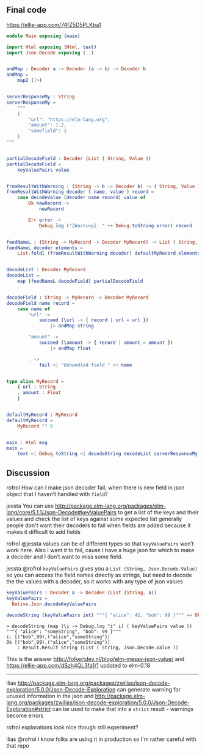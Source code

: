 ## Final code

https://ellie-app.com/74fZ5D5PLKba1

```elm
module Main exposing (main)

import Html exposing (Html, text)
import Json.Decode exposing (..)


andMap : Decoder a -> Decoder (a -> b) -> Decoder b
andMap =
    map2 (|>)


serverResponseMy : String
serverResponseMy =
    """
    {
        "url": "https://elm-lang.org",
        "amount": 1.2,
        "somefield": 1
    }
"""


partialDecodeField : Decoder (List ( String, Value ))
partialDecodeField =
    keyValuePairs value


fromResultWithWarning : (String -> b -> Decoder b) -> ( String, Value ) -> b -> b
fromResultWithWarning decoder ( name, value ) record =
    case decodeValue (decoder name record) value of
        Ok newRecord ->
            newRecord

        Err error ->
            Debug.log ("[Warning]: " ++ Debug.toString error) record


feedNameL : (String -> MyRecord -> Decoder MyRecord) -> List ( String, Value ) -> MyRecord
feedNameL decoder elements =
    List.foldl (fromResultWithWarning decoder) defaultMyRecord elements


decodeList : Decoder MyRecord
decodeList =
    map (feedNameL decodeField) partialDecodeField


decodeField : String -> MyRecord -> Decoder MyRecord
decodeField name record =
    case name of
        "url" ->
            succeed (\url -> { record | url = url })
                |> andMap string

        "amount" ->
            succeed (\amount -> { record | amount = amount })
                |> andMap float

        _ ->
            fail <| "Unhandled field " ++ name


type alias MyRecord =
    { url : String
    , amount : Float
    }


defaultMyRecord : MyRecord
defaultMyRecord =
    MyRecord "" 0


main : Html msg
main =
    text <| Debug.toString <| decodeString decodeList serverResponseMy
```

## Discussion

rofrol
How can I make json decoder fail, when there is new field in json object that I haven’t handled with `field`?

jessta
You can use http://package.elm-lang.org/packages/elm-lang/core/5.1.1/Json-Decode#keyValuePairs to get a list of the keys and their values and check the list of keys against some expected list
generally people don't want their decoders to fail when fields are added because it makes it difficult to add fields

rofrol
@jessta  values can be of different types so that `keyValuePairs` won’t work here. Also I want it to fail, cause I have a huge json for which to make a decoder and I don’t want to miss some field.

jessta
@rofrol `keyValuePairs` gives you a `List (String, Json.Decode.Value)` so you can access the field names directly as strings, but need to decode the the values with a decoder, so it works with any type of json values

```elm
keyValuePairs : Decoder a -> Decoder (List (String, a))
keyValuePairs =
  Native.Json.decodeKeyValuePairs
```

```elm
decodeString (keyValuePairs int) """{ "alice": 42, "bob": 99 }""" == Ok [("bob",99),("alice",42)]
```

```elm-repl
> decodeString (map (\i -> Debug.log "i" i) ( keyValuePairs value )) """{ "alice": "someString", "bob": 99 }"""
i: [("bob",99),("alice","someString")]
Ok [("bob",99),("alice","someString")]
    : Result.Result String (List ( String, Json.Decode.Value ))
```

This is the answer http://folkertdev.nl/blog/elm-messy-json-value/ and https://ellie-app.com/dSzh4QL3fa1/1 updated to elm-0.18

----

ilias
http://package.elm-lang.org/packages/zwilias/json-decode-exploration/5.0.0/Json-Decode-Exploration can generate warning for unused information in the json
and http://package.elm-lang.org/packages/zwilias/json-decode-exploration/5.0.0/Json-Decode-Exploration#strict can be used to make that into a `strict` result - warnings become errors

rofrol
explorations look nice though still experiment?

ilias
@rofrol I know folks are using it in production so I'm rather careful with that repo

